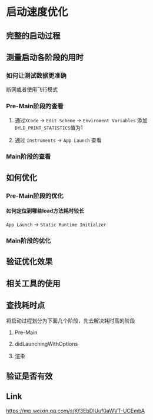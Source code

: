 # 启动速度优化

## 完整的启动过程

## 测量启动各阶段的用时

### 如何让测试数据更准确

断网或者使用飞行模式 

### Pre-Main阶段的查看

1. 通过`XCode` -> `Edit Scheme` -> `Enviroment Variables` 添加 `DYLD_PRINT_STATISTICS`值为1

2. 通过 `Instruments` -> `App Launch` 查看

### Main阶段的查看

## 如何优化

### Pre-Main阶段的优化

#### 如何定位到哪些load方法耗时较长

`App Launch` -> `Static Runtime Initialzer`

### Main阶段的优化

## 验证优化效果

## 相关工具的使用

## 查找耗时点

将启动过程划分为下面几个阶段，先去解决耗时高的阶段

1. Pre-Main 

2. didLaunchingWithOptions

3. 渲染

## 验证是否有效

## Link

https://mp.weixin.qq.com/s/Kf3EbDIUuf0aWVT-UCEmbA
